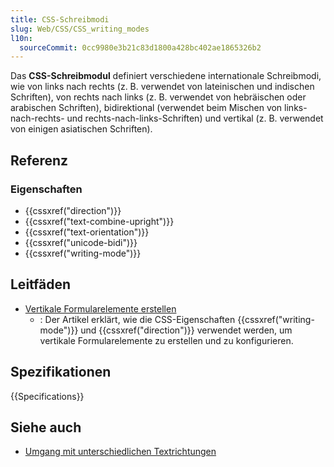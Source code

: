 ```yaml
---
title: CSS-Schreibmodi
slug: Web/CSS/CSS_writing_modes
l10n:
  sourceCommit: 0cc9980e3b21c83d1800a428bc402ae1865326b2
---
```


Das **CSS-Schreibmodul** definiert verschiedene internationale Schreibmodi, wie von links nach rechts (z. B. verwendet von lateinischen und indischen Schriften), von rechts nach links (z. B. verwendet von hebräischen oder arabischen Schriften), bidirektional (verwendet beim Mischen von links-nach-rechts- und rechts-nach-links-Schriften) und vertikal (z. B. verwendet von einigen asiatischen Schriften).

## Referenz

### Eigenschaften

- {{cssxref("direction")}}
- {{cssxref("text-combine-upright")}}
- {{cssxref("text-orientation")}}
- {{cssxref("unicode-bidi")}}
- {{cssxref("writing-mode")}}

## Leitfäden

- [Vertikale Formularelemente erstellen](/de/docs/Web/CSS/CSS_writing_modes/Vertical_controls)
  - : Der Artikel erklärt, wie die CSS-Eigenschaften {{cssxref("writing-mode")}} und {{cssxref("direction")}} verwendet werden, um vertikale Formularelemente zu erstellen und zu konfigurieren.

## Spezifikationen

{{Specifications}}

## Siehe auch

- [Umgang mit unterschiedlichen Textrichtungen](/de/docs/Learn_web_development/Core/Styling_basics/Handling_different_text_directions)
